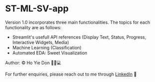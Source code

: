 # ST-ML-SV-app
Version 1.0 incorporates three main functionalities. The topics for each functionality are as follows:
- Streamlit's usefull API references (Display Text, Status, Progress, Interactive Widgets, Media)
- Machine Learning (Classification)
- Automated EDA: Sweet Visualization

Author: ©️ Ho Yie Don 👩‍✈️💻

For further enquiries, please reach out to me through [LinkedIn](https://www.linkedin.com/in/yiedonho/) 📩
